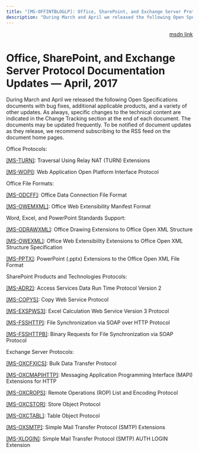 ```yaml
---
title: "[MS-OFFINTBLOGLP]: Office, SharePoint, and Exchange Server Protocol Documentation Updates — April, 2017"
description: "During March and April we released the following Open Specifications documents with bug fixes, additional applicable products, and a variety of"
---
```


<p align="right"><a href="https://msdn.microsoft.com/en-us/library/2a93dfb7-0217-4797-b074-8c8873ba9a44">msdn link</a></p>
 <h1 class="heading">Office, SharePoint, and Exchange Server Protocol Documentation Updates — April, 2017</h1>
 

<p>During March and April we released the following Open
Specifications documents with bug fixes, additional applicable products, and a
variety of other updates. As always, specific changes to the technical content
are indicated in the Change Tracking section at the end of each document. The
documents may be updated frequently. To be notified of document updates as they
release, we recommend subscribing to the RSS feed on the document home pages.</p>

<p>Office Protocols:</p>

<p><span><a href="https://msdn.microsoft.com/en-us/library/cc431507(v=office.12).aspx">[MS-TURN]</a></span>:
Traversal Using Relay NAT (TURN) Extensions</p>

<p><span><a href="https://msdn.microsoft.com/en-us/library/hh622722(v=office.12).aspx">[MS-WOPI]</a></span>:
Web Application Open Platform Interface Protocol</p>

<p>Office File Formats: </p>

<p><span><a href="https://msdn.microsoft.com/en-us/library/cc514373(v=office.12).aspx">[MS-ODCFF]</a></span>:
Office Data Connection File Format</p>

<p><span><a href="https://msdn.microsoft.com/en-us/library/hh642904(v=office.12).aspx">[MS-OWEMXML]</a></span>:
Office Web Extensibility Manifest Format</p>

<p>Word, Excel, and PowerPoint Standards Support: </p>

<p><span><a href="https://msdn.microsoft.com/en-us/library/dd905216(v=office.12).aspx">[MS-ODRAWXML]</a></span>:
Office Drawing Extensions to Office Open XML Structure</p>

<p><span><a href="https://msdn.microsoft.com/en-us/library/hh695336(v=office.12).aspx">[MS-OWEXML]</a></span>:
Office Web Extensibility Extensions to Office Open XML Structure Specification</p>

<p><span><a href="https://msdn.microsoft.com/en-us/library/dd926741(v=office.12).aspx">[MS-PPTX]</a></span>:
PowerPoint (.pptx) Extensions to the Office Open XML File Format</p>

<p>SharePoint Products and Technologies Protocols: </p>

<p><span><a href="https://msdn.microsoft.com/en-us/library/mt645861(v=office.12).aspx">[MS-ADR2]</a></span>:
Access Services Data Run Time Protocol Version 2</p>

<p><span><a href="https://msdn.microsoft.com/en-us/library/cc313170(v=office.12).aspx">[MS-COPYS]</a></span>:
Copy Web Service Protocol</p>

<p><span><a href="https://msdn.microsoft.com/en-us/library/hh633051(v=office.12).aspx">[MS-EXSPWS3]</a></span>:
Excel Calculation Web Service Version 3 Protocol</p>

<p><span><a href="https://msdn.microsoft.com/en-us/library/dd943623(v=office.12).aspx">[MS-FSSHTTP]</a></span>:
File Synchronization via SOAP over HTTP Protocol</p>

<p><span><a href="https://msdn.microsoft.com/en-us/library/dd965780(v=office.12).aspx">[MS-FSSHTTPB]</a></span>:
Binary Requests for File Synchronization via SOAP Protocol</p>

<p>Exchange Server Protocols: </p>

<p><span><a href="https://msdn.microsoft.com/en-us/library/cc463916(v=exchg.80).aspx">[MS-OXCFXICS]</a></span>:
Bulk Data Transfer Protocol</p>

<p><span><a href="https://msdn.microsoft.com/en-us/library/dn530952(v=exchg.80).aspx">[MS-OXCMAPIHTTP]</a></span>:
Messaging Application Programming Interface (MAPI) Extensions for HTTP</p>

<p><span><a href="https://msdn.microsoft.com/en-us/library/cc425494(v=exchg.80).aspx">[MS-OXCROPS]</a></span>:
Remote Operations (ROP) List and Encoding Protocol</p>

<p><span><a href="https://msdn.microsoft.com/en-us/library/cc433479(v=exchg.80).aspx">[MS-OXCSTOR]</a></span>:
Store Object Protocol</p>

<p><span><a href="https://msdn.microsoft.com/en-us/library/cc433478(v=exchg.80).aspx">[MS-OXCTABL]</a></span>:
Table Object Protocol</p>

<p><span><a href="https://msdn.microsoft.com/en-us/library/cc425492(v=exchg.80).aspx">[MS-OXSMTP]</a></span>:
Simple Mail Transfer Protocol (SMTP) Extensions</p>

<p><span><a href="https://msdn.microsoft.com/en-us/library/cc433484(v=exchg.80).aspx">[MS-XLOGIN]</a></span>:
Simple Mail Transfer Protocol (SMTP) AUTH LOGIN Extension</p>


